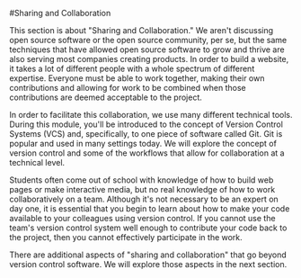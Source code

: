 #Sharing and Collaboration

This section is about "Sharing and Collaboration." We aren't discussing open source software or the open source community, per se, but the same techniques that have allowed open source software to grow and thrive are also serving most companies creating products. In order to build a website, it takes a lot of different people with a whole spectrum of different expertise. Everyone must be able to work together, making their own contributions and allowing for work to be combined when those contributions are deemed acceptable to the project.

In order to facilitate this collaboration, we use many different technical tools. During this module, you'll be introduced to the concept of Version Control Systems (VCS) and, specifically, to one piece of software called Git. Git is popular and used in many settings today. We will explore the concept of version control and some of the workflows that allow for collaboration at a technical level. 

Students often come out of school with knowledge of how to build web pages or make interactive media, but no real knowledge of how to work collaboratively on a team. Although it's not necessary to be an expert on day one, it is essential that you begin to learn about how to make your code available to your colleagues using version control. If you cannot use the team's version control system well enough to contribute your code back to the project, then you cannot effectively participate in the work.

There are additional aspects of "sharing and collaboration" that go beyond version control software. We will explore those aspects in the next section.